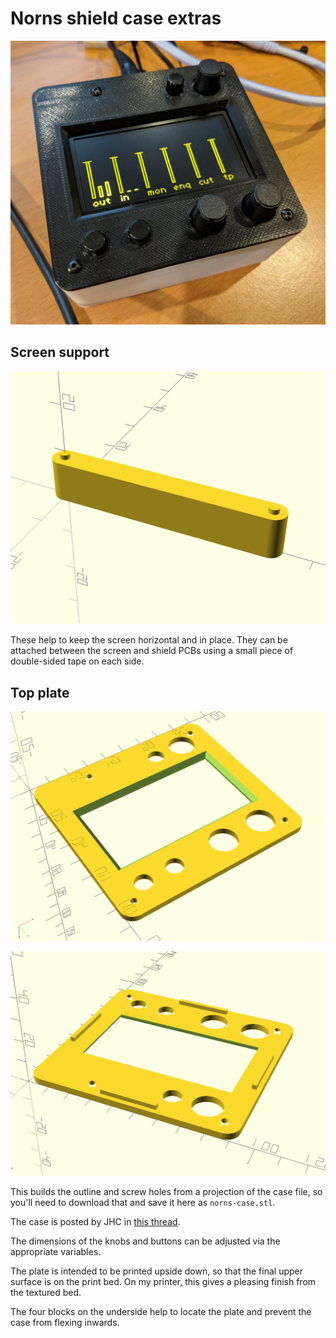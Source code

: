 # Norns shield case extras

![Complete device](./images/norns-complete.jpg)

## Screen support

![Screen support block](./images/support.png)

These help to keep the screen horizontal and in place. They can be attached
between the screen and shield PCBs using a small piece of double-sided tape on
each side.

## Top plate

![Top view](./images/plate-top.png)

![Bottom view](./images/plate-bottom.png)

This builds the outline and screw holes from a projection of the case file,
so you'll need to download that and save it here as `norns-case.stl`.

The case is posted by JHC in
[this thread](https://llllllll.co/t/norns-shield-case-designs/30347/224).

The dimensions of the knobs and buttons can be adjusted via the appropriate
variables.

The plate is intended to be printed upside down, so that the final upper
surface is on the print bed. On my printer, this gives a pleasing finish from
the textured bed.

The four blocks on the underside help to locate the plate and prevent the case
from flexing inwards.
